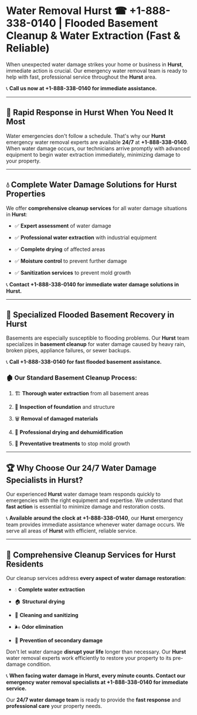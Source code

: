 # Water Removal Hurst ☎ +1-888-338-0140 | Flooded Basement Cleanup & Water Extraction (Fast & Reliable)

When unexpected water damage strikes your home or business in **Hurst**, immediate action is crucial. Our emergency water removal team is ready to help with fast, professional service throughout the **Hurst** area. 

📞 **Call us now at +1-888-338-0140 for immediate assistance.**
---
## 🚀 Rapid Response in Hurst When You Need It Most
Water emergencies don't follow a schedule. That's why our **Hurst** emergency water removal experts are available **24/7** at **+1-888-338-0140**. When water damage occurs, our technicians arrive promptly with advanced equipment to begin water extraction immediately, minimizing damage to your property.
---
## 💧 Complete Water Damage Solutions for Hurst Properties
We offer **comprehensive cleanup services** for all water damage situations in **Hurst**:
- ✅ **Expert assessment** of water damage  
- ✅ **Professional water extraction** with industrial equipment  
- ✅ **Complete drying** of affected areas  
- ✅ **Moisture control** to prevent further damage  
- ✅ **Sanitization services** to prevent mold growth  
📞 **Contact +1-888-338-0140 for immediate water damage solutions in Hurst.**
---
## 🌊 Specialized Flooded Basement Recovery in Hurst
Basements are especially susceptible to flooding problems. Our **Hurst** team specializes in **basement cleanup** for water damage caused by heavy rain, broken pipes, appliance failures, or sewer backups. 
📞 **Call +1-888-338-0140 for fast flooded basement assistance.**
### 🏚️ Our Standard Basement Cleanup Process:
1. 🏗️ **Thorough water extraction** from all basement areas  
2. 🔎 **Inspection of foundation** and structure  
3. 🗑️ **Removal of damaged materials**  
4. 💨 **Professional drying and dehumidification**  
5. 🚫 **Preventative treatments** to stop mold growth  
---
## 🏆 Why Choose Our 24/7 Water Damage Specialists in Hurst?
Our experienced **Hurst** water damage team responds quickly to emergencies with the right equipment and expertise. We understand that **fast action** is essential to minimize damage and restoration costs.
📞 **Available around the clock at +1-888-338-0140**, our **Hurst** emergency team provides immediate assistance whenever water damage occurs. We serve all areas of **Hurst** with efficient, reliable service.
---
## 🧹 Comprehensive Cleanup Services for Hurst Residents
Our cleanup services address **every aspect of water damage restoration**:
- 💧 **Complete water extraction**  
- 🏠 **Structural drying**  
- 🧼 **Cleaning and sanitizing**  
- 🌬️ **Odor elimination**  
- 🚫 **Prevention of secondary damage**  
Don't let water damage **disrupt your life** longer than necessary. Our **Hurst** water removal experts work efficiently to restore your property to its pre-damage condition.
📞 **When facing water damage in Hurst, every minute counts. Contact our emergency water removal specialists at +1-888-338-0140 for immediate service.**
Our **24/7 water damage team** is ready to provide the **fast response** and **professional care** your property needs.
